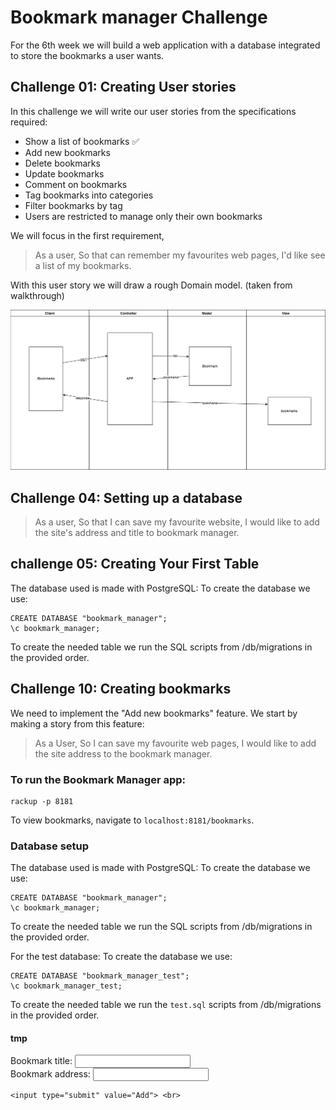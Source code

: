 # Bookmark manager Challenge

For the 6th week we will build a web application with a database integrated to store the bookmarks a user wants.

## Challenge 01: Creating User stories

In this challenge we will write our user stories from the specifications required:

- Show a list of bookmarks :white_check_mark:
- Add new bookmarks
- Delete bookmarks
- Update bookmarks
- Comment on bookmarks
- Tag bookmarks into categories
- Filter bookmarks by tag
- Users are restricted to manage only their own bookmarks

We will focus in the first requirement,

>As a user,
So that can remember my favourites web pages,
I'd like see a list of my bookmarks.

With this user story we will draw a rough Domain model. (taken from walkthrough)

![Basic domain](./Domain.png)

## Challenge 04: Setting up a database

>As a user,
So that I can save my favourite website,
I would like to add the site's address and title to bookmark manager.

## challenge 05: Creating Your First Table
The database used is made with PostgreSQL:
To create the database we use:
```psql
CREATE DATABASE "bookmark_manager";
\c bookmark_manager;
```
To create the needed table we run the SQL scripts from /db/migrations in the provided order.

## Challenge 10: Creating bookmarks

We need to implement the "Add new bookmarks" feature. We start by making a story from this feature:

> As a User,
So I can save my favourite web pages,
I would like to add the site address to the bookmark manager.



### To run the Bookmark Manager app:

```shell
rackup -p 8181
```
To view bookmarks, navigate to `localhost:8181/bookmarks`.

### Database setup
The database used is made with PostgreSQL:
To create the database we use:
```psql
CREATE DATABASE "bookmark_manager";
\c bookmark_manager;
```
To create the needed table we run the SQL scripts from /db/migrations in the provided order.

For the test database:
To create the database we use:
```psql
CREATE DATABASE "bookmark_manager_test";
\c bookmark_manager_test;
```
To create the needed table we run the `test.sql` scripts from /db/migrations in the provided order.


#### tmp

<form action="/bookmarks/add" method="post">
  <label for="bookmark_tittle">
  Bookmark title:
  <input type="text" name="bookmark_tittle"> </label> <br>
    Bookmark address:
    <label for="bookmark_address">
    <input type="text" name="bookmark_address"> </label> <br>

    <input type="submit" value="Add"> <br>
</form>
